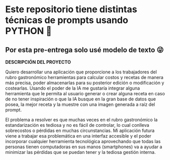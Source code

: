 # Este repositorio tiene distintas técnicas de prompts usando PYTHON 🐍

## Por esta pre-entrega solo usé modelo de texto 😜

**DESCRIPCIÓN DEL PROYECTO**

Quiero desarrollar una aplicación que proporcione a los trabajadores del rubro gastronómico herramientas para calcular costos y recetas de manera más precisa, poder almacenarlas para su posterior edición o modificación y costearlas. Usando el poder de la IA me gustaría integrar alguna herramienta que le permita al usuario generar o crear alguna receta en caso de no tener inspiración o que la IA busque en la gran base de datos que posea, la mejor receta y la muestre con una imagen generada a raíz del prompt.

El problema a resolver es que muchas veces en el rubro gastronómico la estandarización es tediosa y no es fácil de controlar, lo cual conlleva sobrecostos o pérdidas en muchas circunstancias. Mi aplicación futura viene a trabajar esa problemática en una interfaz accesible y el poder incorporar cualquier herramienta tecnológica aprovechando que todas las personas tienen computadoras en sus manos (smartphones) va a ayudar a minimizar las pérdidas que se puedan tener y la tediosa gestión interna.
